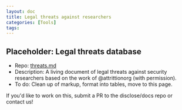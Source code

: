 ```yaml
---
layout: doc
title: Legal threats against researchers
categories: [Tools]
tags: 
---
```

## Placeholder: Legal threats database
- Repo: [threats.md](https://github.com/disclose/diodata/blob/master/threats.md)
- Description: A living document of legal threats against security researchers based on the work of @attrittionorg (with permission).
- To do: Clean up of markup, format into tables, move to this page.

If you'd like to work on this, submit a PR to the disclose/docs repo or contact us!